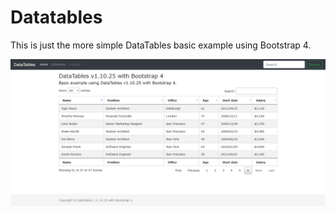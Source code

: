 # Datatables
This is just the more simple DataTables basic example using Bootstrap 4. 

![Simple DataTables using Bootstrap 4](https://github.com/satrianivzla/datatables/blob/main/assets/images/demo.png)
